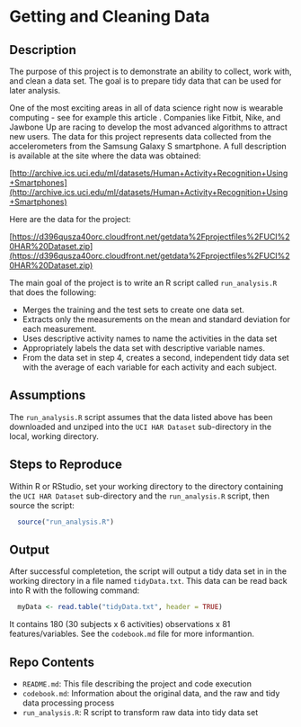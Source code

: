 Getting and Cleaning Data
=========================

Description
-----------

The purpose of this project is to demonstrate an ability to collect, work 
with, and clean a data set. The goal is to prepare tidy data that can be 
used for later analysis. 

One of the most exciting areas in all of data science right now is wearable 
computing - see for example this article . Companies like Fitbit, Nike, 
and Jawbone Up are racing to develop the most advanced algorithms to 
attract new users. The data for this project represents data collected 
from the accelerometers from the Samsung Galaxy S smartphone. 
A full description is available at the site where the data was obtained: 

[http://archive.ics.uci.edu/ml/datasets/Human+Activity+Recognition+Using+Smartphones](http://archive.ics.uci.edu/ml/datasets/Human+Activity+Recognition+Using+Smartphones)

Here are the data for the project: 

[https://d396qusza40orc.cloudfront.net/getdata%2Fprojectfiles%2FUCI%20HAR%20Dataset.zip](https://d396qusza40orc.cloudfront.net/getdata%2Fprojectfiles%2FUCI%20HAR%20Dataset.zip)

The main goal of the project is to write an R script called `run_analysis.R` that does the following:

* Merges the training and the test sets to create one data set.
* Extracts only the measurements on the mean and standard deviation for each measurement. 
* Uses descriptive activity names to name the activities in the data set
* Appropriately labels the data set with descriptive variable names. 
* From the data set in step 4, creates a second, independent tidy data set with the average of each variable for each activity and each subject.

Assumptions
-----------

The `run_analysis.R` script assumes that the data listed above has been 
downloaded and unziped into the `UCI HAR Dataset` sub-directory 
in the local, working directory.

Steps to Reproduce
------------------
Within R or RStudio, set your working directory to the directory containing
the `UCI HAR Dataset` sub-directory and the `run_analysis.R` script, then
source the script:

```r
  source("run_analysis.R")
```

Output
------
After successful completetion, the script will output a tidy data set in
in the working directory in a file named `tidyData.txt`. This data can be 
read back into R with the following command:

```r
  myData <- read.table("tidyData.txt", header = TRUE)
```

It contains 180 (30 subjects x 6 activities) observations x 81 
features/variables. See the `codebook.md` file for more informantion.

Repo Contents
-------------
* `README.md`: This file describing the project and code execution
* `codebook.md`: Information about the original data, and the raw and tidy data processing process
* `run_analysis.R`: R script to transform raw data into tidy data set
